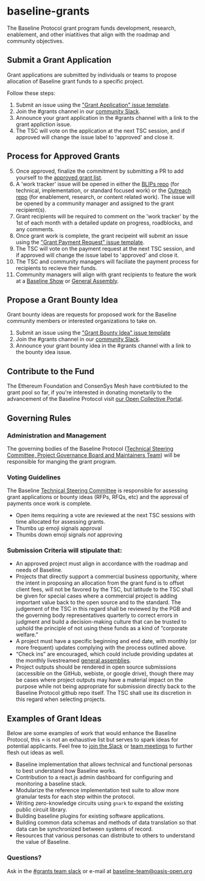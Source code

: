 # baseline-grants
The Baseline Protocol grant program funds development, research, enablement, and other iniatitives that align with the roadmap and community objectives. 

## Submit a Grant Application
Grant applications are submitted by individuals or teams to propose allocation of Baseline grant funds to a specific project.

Follow these steps:
1. Submit an issue using the ["Grant Application" issue template](https://github.com/eea-oasis/baseline-grants/blob/main/.github/ISSUE_TEMPLATE/grant-application.md). 
2. Join the #grants channel in our [community Slack](https://join.slack.com/t/ethereum-baseline/shared_invite/zt-d6emqeci-bjzBsXBqK4D7tBTZ40AEfQ).
3. Announce your grant application in the #grants channel with a link to the grant appliction issue.
4. The TSC will vote on the application at the next TSC session, and if approved will change the issue label to 'approved' and close it.

## Process for Approved Grants
5. Once approved, finalize the commitment by submitting a PR to add yourself to the [approved grant list](https://github.com/eea-oasis/baseline-grants/blob/main/Approved-Grants-2022.md).
6. A 'work tracker' issue will be opened in either the [BLIPs repo](https://github.com/eea-oasis/baseline-blips) (for technical, implementation, or standard focused work) or the [Outreach repo](https://github.com/eea-oasis/baseline-outreach) (for enablement, research, or content related work). The issue will be opened by a community manager and assigned to the grant recipient(s).
7. Grant recipients will be required to comment on the 'work tracker' by the 1st of each month with a detailed update on progress, roadblocks, and any comments. 
8. Once grant work is complete, the grant recipeint will submit an issue using the ["Grant Payment Request" issue template](https://github.com/eea-oasis/baseline-grants/blob/main/.github/ISSUE_TEMPLATE/grant-payment-request.md).
9. The TSC will vote on the payment request at the next TSC session, and if approved will change the issue label to 'approved' and close it.
10. The TSC and community managers will faciliate the payment process for recipients to recieve their funds.
11. Community managers will align with grant recipients to feature the work at a [Baseline Show](https://youtube.com/playlist?list=PLxmhMSa49Q1CVwTdcUNeoqoME6GRwtSTA) or [General Assembly](https://youtube.com/playlist?list=PLxmhMSa49Q1BTD_-KrpuLIe8P2J1UR19W).

## Propose a Grant Bounty Idea
Grant bounty ideas are requests for proposed work for the Baseline community members or interested organizations to take on.

1. Submit an issue using the ["Grant Bounty Idea" issue template](https://github.com/eea-oasis/baseline-grants/blob/main/.github/ISSUE_TEMPLATE/propose-a-grant-bounty-idea.md)
2. Join the #grants channel in our [community Slack](https://join.slack.com/t/ethereum-baseline/shared_invite/zt-d6emqeci-bjzBsXBqK4D7tBTZ40AEfQ).
3. Announce your grant bounty idea in the #grants channel with a link to the bounty idea issue.

## Contribute to the Fund
The Ethereum Foundation and ConsenSys Mesh have contrbiuted to the grant pool so far, if you're interested in donating monetarily to the advancement of the Baseline Protocol visit [our Open Collective Portal](https://opencollective.com/baseline-protocol).

## Governing Rules
### Administration and Management
The governing bodies of the Baseline Protocol ([Technical Steering Committee, Project Governance Board and Maintainers Team](https://docs.baseline-protocol.org/community/community-leaders)) will be responsible for manging the grant program.

### Voting Guidelines 
The Baseline [Technical Steering Committee](https://docs.baseline-protocol.org/governance/technical-steering-committee) is responsible for assessing grant applications or bounty ideas (RFPs, RFQs, etc) and the approval of payments once work is complete. 
- Open items requiring a vote are reviewed at the next TSC sessions with time allocated for assessing grants.
- Thumbs up emoji signals approval 
- Thumbs down emoji signals _not_ approving 

### Submission Criteria will stipulate that:
- An approved project must align in accordance with the roadmap and needs of Baseline.
- Projects that directly support a commercial business opportunity, where the intent in proposing an allocation from the grant fund is to offset client fees, will not be favored by the TSC, but latitude to the TSC shall be given for special cases where a commercial project is adding important value back to the open source and to the standard. The judgement of the TSC in this regard shall be reviewed by the PGB and the governing body representatives quarterly to correct errors in judgment and build a decision-making culture that can be trusted to uphold the principle of not using these funds as a kind of “corporate welfare.”
- A project must have a specific beginning and end date, with monthly (or more frequent) updates complying with the process outlined above. 
- “Check ins” are encouraged, which could include providing updates at the monthly livestreamed [general assemblies](https://www.youtube.com/watch?v=c7n3PWFHokU&list=PLxmhMSa49Q1BTD_-KrpuLIe8P2J1UR19W). 
- Project outputs should be rendered in open source submissions (accessible on the GitHub, webiste, or google drive), though there may be cases where project outputs may have a material impact on the purpose while not being appropriate for submission directly back to the Baseline Protocol github repo itself. The TSC shall use its discretion in this regard when selecting projects.

## Examples of Grant Ideas
Below are some examples of work that would enhance the Baseline Protocol, this = is not an exhaustive list but serves to spark ideas for potential applicants. Feel free to [join the Slack](https://join.slack.com/t/ethereum-baseline/shared_invite/zt-d6emqeci-bjzBsXBqK4D7tBTZ40AEfQ) or [team meetings](https://www.baseline-protocol.org/get-involved/) to further flesh out ideas as well. 

- Baseline implementation that allows technical and functional personas to best understand how Baseline works.
- Contribution to a react.js admin dashboard for configuring and monitoring a baseline stack.
- Modularize the reference implementation test suite to allow more granular tests for each step within the protocol.
- Writing zero-knowledge circuits using `gnark` to expand the existing public circuit library.
- Building baseline plugins for existing software applications.
- Building common data schemas and methods of data translation so that data can be synchronized between systems of record.
- Resources that various personas can distribute to others to understand the value of Baseline.

### Questions?
Ask in the [#grants team slack](<https://join.slack.com/t/ethereum-baseline/shared_invite/zt-d6emqeci-bjzBsXBqK4D7tBTZ40AEfQ>) or e-mail at baseline-team@oasis-open.org
